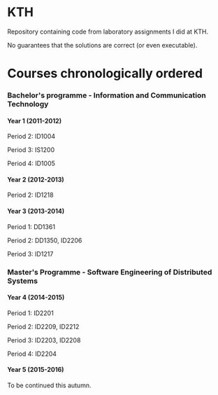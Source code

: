 # KTH

Repository containing code from laboratory assignments I did at KTH.

No guarantees that the solutions are correct (or even executable).

# Courses chronologically ordered

<h3>Bachelor's programme - Information and Communication Technology</h3>

<h4>Year 1 (2011-2012)</h4>

Period 2: ID1004

Period 3: IS1200

Period 4: ID1005

<h4>Year 2 (2012-2013)</h4>

Period 2: ID1218

<h4>Year 3 (2013-2014)</h4>

Period 1: DD1361

Period 2: DD1350, ID2206 

Period 3: ID1217

<h3>Master's Programme - Software Engineering of Distributed Systems</h3>

<h4>Year 4 (2014-2015)</h4>

Period 1: ID2201

Period 2: ID2209, ID2212

Period 3: ID2203, ID2208

Period 4: ID2204

<h4>Year 5 (2015-2016)</h4>

To be continued this autumn.
